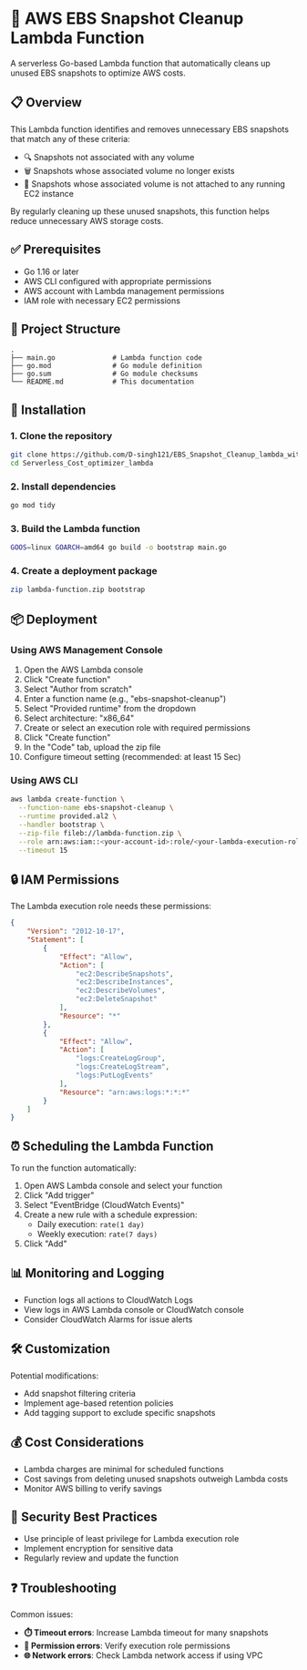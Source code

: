 # 🧹 AWS EBS Snapshot Cleanup Lambda Function

A serverless Go-based Lambda function that automatically cleans up unused EBS snapshots to optimize AWS costs.

## 📋 Overview

This Lambda function identifies and removes unnecessary EBS snapshots that match any of these criteria:
- 🔍 Snapshots not associated with any volume
- 🗑️ Snapshots whose associated volume no longer exists
- 💾 Snapshots whose associated volume is not attached to any running EC2 instance

By regularly cleaning up these unused snapshots, this function helps reduce unnecessary AWS storage costs.

## ✅ Prerequisites

- Go 1.16 or later
- AWS CLI configured with appropriate permissions
- AWS account with Lambda management permissions
- IAM role with necessary EC2 permissions

## 📁 Project Structure

```
.
├── main.go              # Lambda function code
├── go.mod               # Go module definition
├── go.sum               # Go module checksums
└── README.md            # This documentation
```

## 🚀 Installation

### 1. Clone the repository

```bash
git clone https://github.com/D-singh121/EBS_Snapshot_Cleanup_lambda_withGO.git
cd Serverless_Cost_optimizer_lambda
```

### 2. Install dependencies

```bash
go mod tidy
```

### 3. Build the Lambda function

```bash
GOOS=linux GOARCH=amd64 go build -o bootstrap main.go
```

### 4. Create a deployment package

```bash
zip lambda-function.zip bootstrap
```

## 📦 Deployment

### Using AWS Management Console

1. Open the AWS Lambda console
2. Click "Create function"
3. Select "Author from scratch"
4. Enter a function name (e.g., "ebs-snapshot-cleanup")
5. Select "Provided runtime" from the dropdown
6. Select architecture: "x86_64"
7. Create or select an execution role with required permissions
8. Click "Create function"
9. In the "Code" tab, upload the zip file
10. Configure timeout setting (recommended: at least 15 Sec)

### Using AWS CLI

```bash
aws lambda create-function \
  --function-name ebs-snapshot-cleanup \
  --runtime provided.al2 \
  --handler bootstrap \
  --zip-file fileb://lambda-function.zip \
  --role arn:aws:iam::<your-account-id>:role/<your-lambda-execution-role> \
  --timeout 15
```

## 🔒 IAM Permissions

The Lambda execution role needs these permissions:

```json
{
    "Version": "2012-10-17",
    "Statement": [
        {
            "Effect": "Allow",
            "Action": [
                "ec2:DescribeSnapshots",
                "ec2:DescribeInstances",
                "ec2:DescribeVolumes",
                "ec2:DeleteSnapshot"
            ],
            "Resource": "*"
        },
        {
            "Effect": "Allow",
            "Action": [
                "logs:CreateLogGroup",
                "logs:CreateLogStream",
                "logs:PutLogEvents"
            ],
            "Resource": "arn:aws:logs:*:*:*"
        }
    ]
}
```

## ⏰ Scheduling the Lambda Function

To run the function automatically:

1. Open AWS Lambda console and select your function
2. Click "Add trigger"
3. Select "EventBridge (CloudWatch Events)"
4. Create a new rule with a schedule expression:
   - Daily execution: `rate(1 day)`
   - Weekly execution: `rate(7 days)`
5. Click "Add"

## 📊 Monitoring and Logging

- Function logs all actions to CloudWatch Logs
- View logs in AWS Lambda console or CloudWatch console
- Consider CloudWatch Alarms for issue alerts

## 🛠️ Customization

Potential modifications:
- Add snapshot filtering criteria
- Implement age-based retention policies
- Add tagging support to exclude specific snapshots

## 💰 Cost Considerations

- Lambda charges are minimal for scheduled functions
- Cost savings from deleting unused snapshots outweigh Lambda costs
- Monitor AWS billing to verify savings

## 🔐 Security Best Practices

- Use principle of least privilege for Lambda execution role
- Implement encryption for sensitive data
- Regularly review and update the function

## ❓ Troubleshooting

Common issues:
- **⏱️ Timeout errors**: Increase Lambda timeout for many snapshots
- **🚫 Permission errors**: Verify execution role permissions
- **🌐 Network errors**: Check Lambda network access if using VPC

